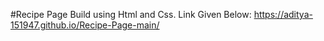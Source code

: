 #Recipe Page
Build using Html and Css.
Link Given Below:
 https://aditya-151947.github.io/Recipe-Page-main/
